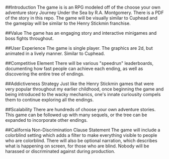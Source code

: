 ##Introduction
The game is is an RPG modeled off of the choose your own adventure story Journey Under the Sea by R.A. Montgomery. There is a PDF of the story in this repo. The game will be visually similar to Cuphead and the gameplay will be similar to the Henry Stickmin franchise.

##Value
The game has an engaging story and interactive minigames and boss fights throughout.

##User Experience
The game is single player. The graphics are 2d, but animated in a lively manner. Similar to Cuphead.

##Competitive Element
There will be various "speedrun" leaderboards, documenting how fast people can achieve each ending, as well as discovering the entire tree of endings.

##Addictiveness Strategy
Just like the Henry Stickmin games that were very popular throughout my earlier childhood, once beginning the game and being introduced to the wacky mechanics, one's innate curiousity compels them to continue exploring all the endings.

##Scalability
There are hundreds of choose your own adventure stories. This game can be followed up with many sequels, or the tree can be expanded to incorporate other endings.

##California Non-Discrimination Clause Statement
The game will include a colorblind setting which adds a filter to make everything visible to people who are colorblind. There will also be optional narration, which describes what is happening on screen, for those who are blind. Nobody will be harassed or discriminated against during production.
